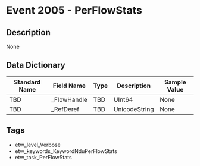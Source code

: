 # Event 2005 - PerFlowStats

## Description
None

## Data Dictionary
|Standard Name|Field Name|Type|Description|Sample Value|
|---|---|---|---|---|
|TBD|_FlowHandle|TBD|UInt64|None|None|
|TBD|_RefDeref|TBD|UnicodeString|None|None|

## Tags
* etw_level_Verbose
* etw_keywords_KeywordNduPerFlowStats
* etw_task_PerFlowStats